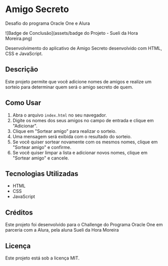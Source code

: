 # Amigo Secreto

Desafio do programa Oracle One e Alura

![Badge de Conclusão](assets/badge do Projeto - Sueli da Hora Moreira.png)

Desenvolvimento do aplicativo de Amigo Secreto desenvolvido com HTML, CSS e JavaScript.

## Descrição

Este projeto permite que você adicione nomes de amigos e realize um sorteio para determinar quem será o amigo secreto de quem.

## Como Usar

1.  Abra o arquivo `index.html` no seu navegador.
2.  Digite os nomes dos seus amigos no campo de entrada e clique em "Adicionar".
3.  Clique em "Sortear amigo" para realizar o sorteio.
4.  Uma mensagem será exibida com o resultado do sorteio.
5.  Se você quiser sortear novamente com os mesmos nomes, clique em "Sortear amigo" e confirme.
6.  Se você quiser limpar a lista e adicionar novos nomes, clique em "Sortear amigo" e cancele.

## Tecnologias Utilizadas

- HTML
- CSS
- JavaScript

## Créditos

Este projeto foi desenvolvido para o Challenge do Programa Oracle One em parceria com a Alura, pela aluna Sueli da Hora Moreira

## Licença

Este projeto está sob a licença MIT.
